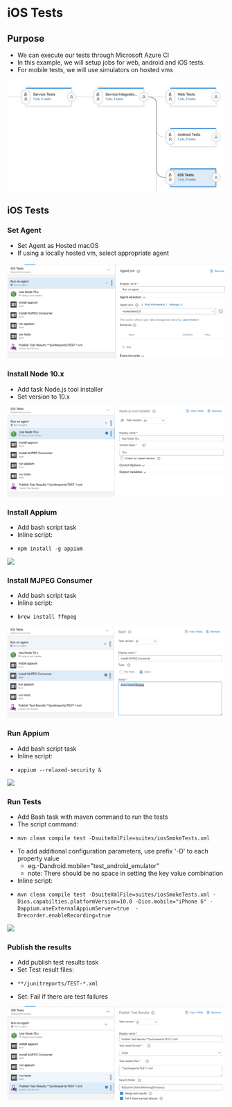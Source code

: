 # iOS Tests

## Purpose

* We can execute our tests through Microsoft Azure CI
* In this example, we will setup jobs for web, android and iOS tests. 
* For mobile tests, we will use simulators on hosted vms

![](../../../.gitbook/assets/image%20%2841%29.png)

## iOS Tests

### Set Agent

* Set Agent as Hosted macOS
* If using a locally hosted vm, select appropriate agent

![](../../../.gitbook/assets/image%20%2824%29.png)

### Install Node 10.x

* Add task Node.js tool installer
* Set version to 10.x

![](../../../.gitbook/assets/image%20%2830%29.png)

### Install Appium

* Add bash script task
* Inline script: 
* ```text
  npm install -g appium
  ```

![](../../../.gitbook/assets/image%20%2858%29.png)

### Install MJPEG Consumer

* Add bash script task
* Inline script:
* ```text
  brew install ffmpeg
  ```

![](../../../.gitbook/assets/image%20%2868%29.png)

### Run Appium

* Add bash script task
* Inline script:
* ```text
  appium --relaxed-security &
  ```

![](../../../.gitbook/assets/image%20%2875%29.png)

### Run Tests

* Add Bash task with maven command to run the tests
* The script command:
* ```text
  mvn clean compile test -DsuiteXmlFile=suites/iosSmokeTests.xml 
  ```
* To add additional configuration parameters, use prefix '-D' to each property value
  * eg.-Dandroid.mobile="test\_android\_emulator"
  * note: There should be no space in setting the key value combination
* Inline script:
* ```text
  mvn clean compile test -DsuiteXmlFile=suites/iosSmokeTests.xml -Dios.capabilties.platformVersion=10.0 -Dios.mobile="iPhone 6" -Dappium.useExternalAppiumServer=true  -Drecorder.enableRecording=true 
  ```

![](../../../.gitbook/assets/image%20%2872%29.png)

### Publish the results

* Add publish test results task
* Set Test result files: 
* ```text
  **/junitreports/TEST-*.xml
  ```
* Set: Fail if there are test failures

![](../../../.gitbook/assets/image%20%2866%29.png)

